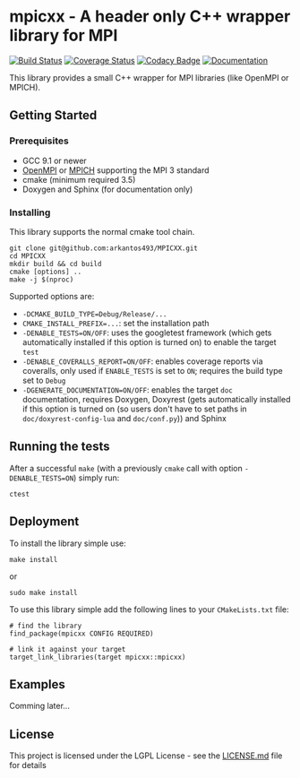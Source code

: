# mpicxx - A header only C++ wrapper library for MPI

[![Build Status](https://travis-ci.org/arkantos493/MPICXX.svg?branch=master)](https://travis-ci.org/arkantos493/MPICXX)
[![Coverage Status](https://coveralls.io/repos/github/arkantos493/MPICXX/badge.svg?branch=master)](https://coveralls.io/github/arkantos493/MPICXX?branch=master)
[![Codacy Badge](https://api.codacy.com/project/badge/Grade/9088a6289f864f19ba5869e103925b30)](https://www.codacy.com/manual/arkantos493/MPICXX?utm_source=github.com&amp;utm_medium=referral&amp;utm_content=arkantos493/MPICXX&amp;utm_campaign=Badge_Grade)
[![Documentation](https://codedocs.xyz/arkantos493/MPICXX.svg)](https://codedocs.xyz/arkantos493/MPICXX/)

This library provides a small C++ wrapper for MPI libraries (like OpenMPI or MPICH).

## Getting Started

### Prerequisites

- GCC 9.1 or newer
- [OpenMPI](https://www.open-mpi.org/) or [MPICH](https://www.mpich.org/) supporting the MPI 3 standard
- cmake (minimum required 3.5)
- Doxygen and Sphinx (for documentation only)

### Installing

This library supports the normal cmake tool chain.
```
git clone git@github.com:arkantos493/MPICXX.git
cd MPICXX
mkdir build && cd build
cmake [options] ..
make -j $(nproc)
```
Supported options are:
- `-DCMAKE_BUILD_TYPE=Debug/Release/...`
- `CMAKE_INSTALL_PREFIX=...`: set the installation path
- `-DENABLE_TESTS=ON/OFF`: uses the googletest framework (which gets automatically installed if this option is turned on) to enable the target `test`
- `-DENABLE_COVERALLS_REPORT=ON/OFF`: enables coverage reports via coveralls, only used if `ENABLE_TESTS` is set to `ON`; requires the build type set to `Debug`
- `-DGENERATE_DOCUMENTATION=ON/OFF`: enables the target `doc` documentation, requires Doxygen, Doxyrest (gets automatically installed if this option is turned on (so users don't have to set paths in `doc/doxyrest-config-lua` and `doc/conf.py`)) and Sphinx

## Running the tests

After a successful `make` (with a previously `cmake` call with option `-DENABLE_TESTS=ON`) simply run:
```
ctest
```

## Deployment

To install the library simple use:
```
make install
```
or
```
sudo make install
```
To use this library simple add the following lines to your `CMakeLists.txt` file:
```
# find the library
find_package(mpicxx CONFIG REQUIRED)

# link it against your target
target_link_libraries(target mpicxx::mpicxx)
```

## Examples
Comming later...

## License

This project is licensed under the LGPL License - see the [LICENSE.md](LICENSE.md) file for details
